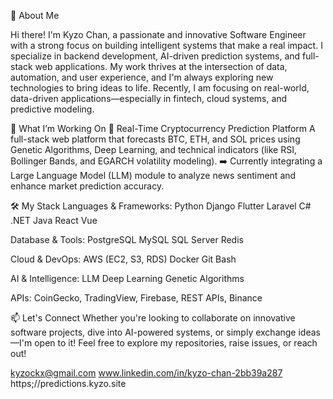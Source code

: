 👋 About Me

Hi there! I'm Kyzo Chan, a passionate and innovative Software Engineer with a strong focus on building intelligent systems that make a real impact. I specialize in backend development, AI-driven prediction systems, and full-stack web applications. My work thrives at the intersection of data, automation, and user experience, and I'm always exploring new technologies to bring ideas to life. Recently, I am  focusing on real-world, data-driven applications—especially in fintech, cloud systems, and predictive modeling.

🚀 What I’m Working On
🔮 Real-Time Cryptocurrency Prediction Platform
A full-stack web platform that forecasts BTC, ETH, and SOL prices using Genetic Algorithms, Deep Learning, and technical indicators (like RSI, Bollinger Bands, and EGARCH volatility modeling).
➡️ Currently integrating a Large Language Model (LLM) module to analyze news sentiment and enhance market prediction accuracy.

🛠️ My Stack
Languages & Frameworks: Python Django Flutter Laravel C# .NET Java React Vue

Database & Tools: PostgreSQL MySQL SQL Server Redis

Cloud & DevOps: AWS (EC2, S3, RDS) Docker Git Bash

AI & Intelligence: LLM Deep Learning Genetic Algorithms

APIs: CoinGecko, TradingView, Firebase, REST APIs, Binance


📫 Let's Connect
Whether you're looking to collaborate on innovative software projects, dive into AI-powered systems, or simply exchange ideas—I'm open to it! Feel free to explore my repositories, raise issues, or reach out!

kyzockx@gmail.com
www.linkedin.com/in/kyzo-chan-2bb39a287
https;//predictions.kyzo.site
